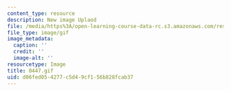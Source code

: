```yaml
---
content_type: resource
description: New image Uplaod
file: /media/https%3A/open-learning-course-data-rc.s3.amazonaws.com/res-21g-01-kana-spring-2010/d06fed054277c5d49cf156b828fcab37_0447.gif
file_type: image/gif
image_metadata:
  caption: ''
  credit: ''
  image-alt: ''
resourcetype: Image
title: 0447.gif
uid: d06fed05-4277-c5d4-9cf1-56b828fcab37
---
```

